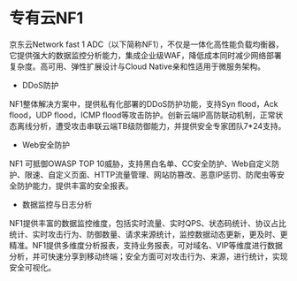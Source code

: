 # 专有云NF1

京东云Network fast 1 ADC（以下简称NF1），不仅是一体化高性能负载均衡器，它提供强大的数据监控分析能力，集成企业级WAF，降低成本同时减少网络部署复杂度。高可用、弹性扩展设计与Cloud Native亲和性适用于微服务架构。

- DDoS防护

NF1整体解决方案中，提供私有化部署的DDoS防护功能，支持Syn flood，Ack flood，UDP flood，ICMP flood等攻击防护。创新云端IP高防联动机制，正常状态离线分析，遭受攻击串联云端TB级防御能力，并提供安全专家团队7*24支持。

- Web安全防护

NF1 可抵御OWASP TOP 10威胁，支持黑白名单、CC安全防护、Web自定义防护、限速、自定义页面、HTTP流量管理、网站防篡改、恶意IP惩罚、防爬虫等安全防护能力，提供丰富的安全报表。

- 数据监控与日志分析

NF1提供丰富的数据监控维度，包括实时流量、实时QPS、状态码统计、协议占比统计、实时攻击行为、防御数量、请求来源统计，监控数据动态更新，更及时、更精准。NF1提供多维度分析报表，支持业务报表，可对域名、VIP等维度进行数据分析，并可快速分享到移动终端；安全方面可对攻击行为、来源，进行统计，实现安全可视化。
